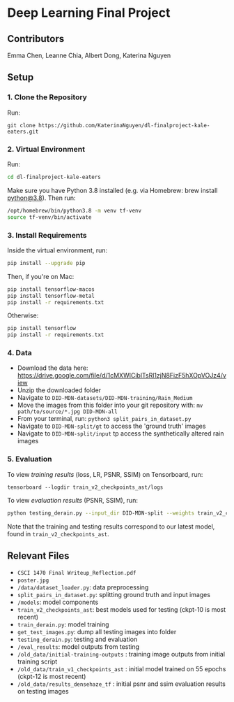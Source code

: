 # Deep Learning Final Project

## Contributors

Emma Chen, Leanne Chia, Albert Dong, Katerina Nguyen

## Setup

### 1. Clone the Repository

Run:

```
git clone https://github.com/KaterinaNguyen/dl-finalproject-kale-eaters.git
```

### 2. Virtual Environment

Run:

```zsh
cd dl-finalproject-kale-eaters
```

Make sure you have Python 3.8 installed (e.g. via Homebrew: brew install python@3.8). Then run:

```zsh
/opt/homebrew/bin/python3.8 -m venv tf-venv
source tf-venv/bin/activate
```

### 3. Install Requirements

Inside the virtual environment, run:

```zsh
pip install --upgrade pip
```

Then, if you're on Mac:

```zsh
pip install tensorflow-macos
pip install tensorflow-metal
pip install -r requirements.txt
```

Otherwise:

```zsh
pip install tensorflow
pip install -r requirements.txt
```

### 4. Data

- Download the data here: https://drive.google.com/file/d/1cMXWICiblTsRl1zjN8FizF5hXOpVOJz4/view
- Unzip the downloaded folder
- Navigate to `DID-MDN-datasets/DID-MDN-training/Rain_Medium`
- Move the images from this folder into your git repository with: `mv path/to/source/*.jpg DID-MDN-all`
- From your terminal, run: `python3 split_pairs_in_dataset.py`
- Navigate to `DID-MDN-split/gt` to access the 'ground truth' images
- Navigate to `DID-MDN-split/input` tp access the synthetically altered rain images

### 5. Evaluation
To view *training results* (loss, LR, PSNR, SSIM) on Tensorboard, run:
```
tensorboard --logdir train_v2_checkpoints_ast/logs
```

To view *evaluation results* (PSNR, SSIM), run:

```zsh
python testing_derain.py --input_dir DID-MDN-split --weights train_v2_checkpoints_ast/ckpt-10 --crop 64 --overlap 16 --batch_crops 8 --save_images
```

Note that the training and testing results correspond to our latest model, found in `train_v2_checkpoints_ast`.

## Relevant Files

- `CSCI 1470 Final Writeup_Reflection.pdf`
- `poster.jpg`
- `/data/dataset_loader.py`: data preprocessing
- `split_pairs_in_dataset.py`: splitting ground truth and input images
- `/models`: model components
- `train_v2_checkpoints_ast`: best models used for testing (ckpt-10 is most recent)
- `train_derain.py`: model training
- `get_test_images.py`: dump all testing images into folder
- `testing_derain.py`: testing and evaluation
- `/eval_results`: model outputs from testing
- `/old_data/initial-training-outputs` : training image outputs from initial training script
- `/old_data/train_v1_checkpoints_ast` : initial model trained on 55 epochs (ckpt-12 is most recent)
- `/old_data/results_densehaze_tf` : initial psnr and ssim evaluation results on testing images

